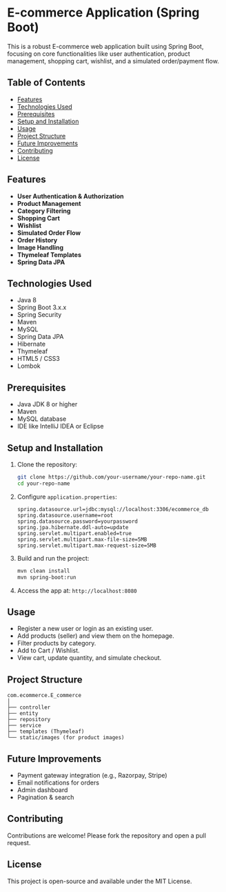 
# E-commerce Application (Spring Boot)

This is a robust E-commerce web application built using Spring Boot, focusing on core functionalities like user authentication, product management, shopping cart, wishlist, and a simulated order/payment flow.

## Table of Contents
- [Features](#features)
- [Technologies Used](#technologies-used)
- [Prerequisites](#prerequisites)
- [Setup and Installation](#setup-and-installation)
- [Usage](#usage)
- [Project Structure](#project-structure)
- [Future Improvements](#future-improvements)
- [Contributing](#contributing)
- [License](#license)

## Features
- **User Authentication & Authorization**
- **Product Management**
- **Category Filtering**
- **Shopping Cart**
- **Wishlist**
- **Simulated Order Flow**
- **Order History**
- **Image Handling**
- **Thymeleaf Templates**
- **Spring Data JPA**

## Technologies Used
- Java 8
- Spring Boot 3.x.x
- Spring Security
- Maven
- MySQL
- Spring Data JPA
- Hibernate
- Thymeleaf
- HTML5 / CSS3
- Lombok

## Prerequisites
- Java JDK 8 or higher
- Maven
- MySQL database
- IDE like IntelliJ IDEA or Eclipse

## Setup and Installation
1. Clone the repository:
   ```bash
   git clone https://github.com/your-username/your-repo-name.git
   cd your-repo-name
   ```

2. Configure `application.properties`:
   ```properties
   spring.datasource.url=jdbc:mysql://localhost:3306/ecommerce_db
   spring.datasource.username=root
   spring.datasource.password=yourpassword
   spring.jpa.hibernate.ddl-auto=update
   spring.servlet.multipart.enabled=true
   spring.servlet.multipart.max-file-size=5MB
   spring.servlet.multipart.max-request-size=5MB
   ```

3. Build and run the project:
   ```bash
   mvn clean install
   mvn spring-boot:run
   ```

4. Access the app at: `http://localhost:8080`

## Usage
- Register a new user or login as an existing user.
- Add products (seller) and view them on the homepage.
- Filter products by category.
- Add to Cart / Wishlist.
- View cart, update quantity, and simulate checkout.

## Project Structure
```
com.ecommerce.E_commerce
│
├── controller
├── entity
├── repository
├── service
├── templates (Thymeleaf)
└── static/images (for product images)
```

## Future Improvements
- Payment gateway integration (e.g., Razorpay, Stripe)
- Email notifications for orders
- Admin dashboard
- Pagination & search

## Contributing
Contributions are welcome! Please fork the repository and open a pull request.

## License
This project is open-source and available under the MIT License.
